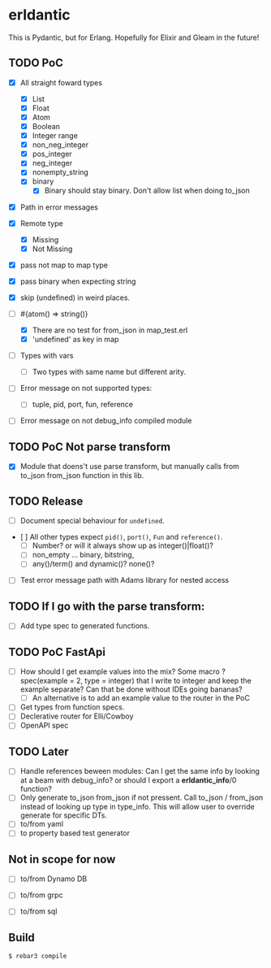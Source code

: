 # erldantic

This is Pydantic, but for Erlang. Hopefully for Elixir and Gleam in the future!

## TODO PoC
- [x] All straight foward types
  - [X] List
  - [x] Float
  - [x] Atom
  - [x] Boolean
  - [x] Integer range
  - [x] non_neg_integer
  - [x] pos_integer
  - [x] neg_integer
  - [x] nonempty_string
  - [x] binary
    - [x] Binary should stay binary. Don't allow list when doing to_json
- [X] Path in error messages
- [x] Remote type
  - [x] Missing
  - [x] Not Missing
- [x] pass not map to map type
- [x] pass binary when expecting string
- [x] skip (undefined) in weird places.
- [ ] #{atom() => string()}
  - [x] There are no test for from_json in map_test.erl
  - [x] 'undefined' as key in map
- [ ] Types with vars
  - [ ] Two types with same name but different arity.
- [ ] Error message on not supported types:
  - [ ] tuple, pid, port, fun, reference
- [ ] Error message on not debug_info compiled module


## TODO PoC Not parse transform
- [x] Module that doens't use parse transform, but manually calls from to_json from_json function in this lib.

## TODO Release
- [ ] Document special behaviour for `undefined`.
- [ ] All other types expect `pid()`, `port()`, `Fun` and `reference()`.
    - [ ] Number? or will it always show up as integer()|float()?
    - [ ] non_empty ... binary, bitstring,
    - [ ] any()/term() and dynamic()? none()?
- [ ] Test error message path with Adams library for nested access

## TODO If I go with the parse transform:
- [ ] Add type spec to generated functions.

## TODO PoC FastApi
- [ ] How should I get example values into the mix? Some macro ?spec(example = 2, type = integer) that I write to integer and keep the example separate? Can that be done without IDEs going bananas?
  - [ ] An alternative is to add an example value to the router in the PoC
- [ ] Get types from function specs.
- [ ] Declerative router for Elli/Cowboy
- [ ] OpenAPI spec

## TODO Later
- [ ] Handle references beween modules: Can I get the same info by looking at a beam with debug_info? or should I export a __erldantic_info__/0 function?
- [ ] Only generate to_json from_json if not pressent. Call to_json / from_json instead of looking up type in type_info. This will allow user to override generate for specific DTs.
- [ ] to/from yaml
- [ ] to property based test generator

## Not in scope for now
- [ ] to/from Dynamo DB
- [ ] to/from grpc
- [ ] to/from sql


## Build
    $ rebar3 compile
